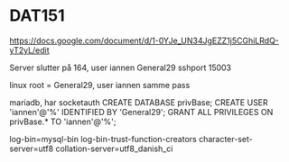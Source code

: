 # DAT151

https://docs.google.com/document/d/1-0YJe_UN34JgEZZ1j5CGhiLRdQ-yT2yL/edit

Server slutter på 164, user iannen General29 sshport 15003

linux root = General29, user iannen samme pass

mariadb, har socketauth
CREATE DATABASE privBase;
CREATE USER 'iannen'@'%' IDENTIFIED BY 'General29';
GRANT ALL PRIVILEGES ON privBase.* TO 'iannen'@'%';

log-bin=mysql-bin
log-bin-trust-function-creators
character-set-server=utf8
collation-server=utf8_danish_ci



